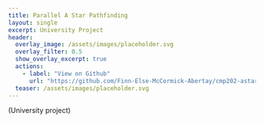 ```yaml
---
title: Parallel A Star Pathfinding
layout: single
excerpt: University Project
header:
  overlay_image: /assets/images/placeholder.svg
  overlay_filter: 0.5
  show_overlay_excerpt: true
  actions:
    - label: "View on Github"
      url: "https://github.com/Finn-Else-McCormick-Abertay/cmp202-astar-parallel"
  teaser: /assets/images/placeholder.svg
---
```


(University project)